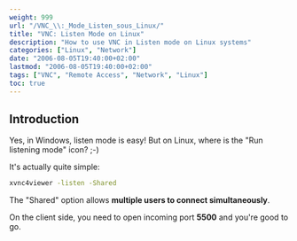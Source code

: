 ```yaml
---
weight: 999
url: "/VNC_\\:_Mode_Listen_sous_Linux/"
title: "VNC: Listen Mode on Linux"
description: "How to use VNC in Listen mode on Linux systems"
categories: ["Linux", "Network"]
date: "2006-08-05T19:40:00+02:00"
lastmod: "2006-08-05T19:40:00+02:00"
tags: ["VNC", "Remote Access", "Network", "Linux"]
toc: true
---
```


## Introduction

Yes, in Windows, listen mode is easy! But on Linux, where is the "Run listening mode" icon? ;-)

It's actually quite simple:

```bash
xvnc4viewer -listen -Shared
```

The "Shared" option allows **multiple users to connect simultaneously**.

On the client side, you need to open incoming port **5500** and you're good to go.
